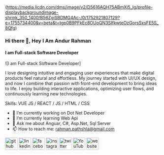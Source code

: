 (https://media.licdn.com/dms/image/v2/D5616AQH75ABmXj5_Ig/profile-displaybackgroundimage-shrink_350_1400/B56ZgiSBDMG4Ac-/0/1752921807129?e=1755734400&v=beta&t=tgp0B9PFkEc8OUoQN3SIfkwteOzGorsSxsFE5S_8Qfg)

### Hi there 👋, Hey I Am Andur Rahman
#### I am Full-stack Software Developer
![I am Full-stack Software Developer]

I love designing intuitive and engaging user experiences that make digital products feel natural and effortless. My journey started with UI/UX design, and now I combine that passion with front-end development to bring ideas to life. I enjoy building interactive applications, optimizing user flows, and continuously learning new technologies.

Skills: VUE JS / REACT / JS / HTML / CSS

- 🔭 I’m currently working on Dot Net Developer 
- 🌱 I’m currently learning Web Api  
- 💬 Ask me about Anguar, C#, Asp.Net, Sql Server 
- 📫 How to reach me: rahman.pathshla@gmail.com 


[<img src='https://cdn.jsdelivr.net/npm/simple-icons@3.0.1/icons/github.svg' alt='github' height='40'>](https://github.com/https://github.com/abdurrahmanabrah)  [<img src='https://cdn.jsdelivr.net/npm/simple-icons@3.0.1/icons/linkedin.svg' alt='linkedin' height='40'>](https://www.linkedin.com/in/https://www.linkedin.com/in/abdurrahman-cse//)  [<img src='https://cdn.jsdelivr.net/npm/simple-icons@3.0.1/icons/facebook.svg' alt='facebook' height='40'>](https://www.facebook.com/https://www.facebook.com/abdurrahman.cse)  [<img src='https://cdn.jsdelivr.net/npm/simple-icons@3.0.1/icons/instagram.svg' alt='instagram' height='40'>](https://www.instagram.com/instagram.com/abdurrahmanabrah/)  [<img src='https://cdn.jsdelivr.net/npm/simple-icons@3.0.1/icons/twitter.svg' alt='twitter' height='40'>](https://twitter.com/https://x.com/abdur_rahman_gd?)  [<img src='https://cdn.jsdelivr.net/npm/simple-icons@3.0.1/icons/youtube.svg' alt='YouTube' height='40'>](https://www.youtube.com/channel/youtube.com/@abdurrahmanabrah)  [<img src='https://cdn.jsdelivr.net/npm/simple-icons@3.0.1/icons/icloud.svg' alt='website' height='40'>](abrahrahman.com)  


